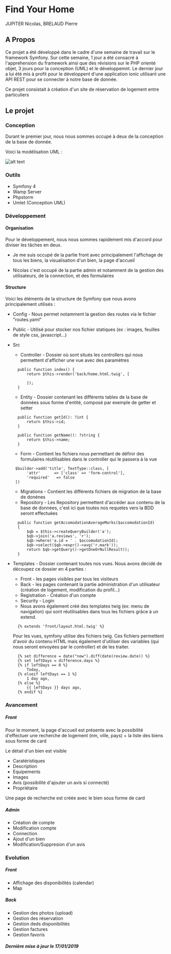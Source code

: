 
# Find Your Home

JUPITER Nicolas, BRELAUD Pierre
## A Propos

Ce projet a été développé dans le cadre d'une semaine de travail sur le framework Symfony.
Sur cette semaine, 1 jour a été consacré à l'apprehension du framework ainsi que des révisions sur le PHP orienté objet, 3 jours pour la conception (UML) et le développemnt. Le dernier jour a lui été mis à profit pour le développent d'une application ionic utilisant une API REST pour se connecter à notre base de donnée. 


Ce projet consistait à création d'un site de réservation de logement entre particuliers


## Le projet

### Conception
Durant le premier jour, nous nous sommes occupé à deux de la conception de la base de donnée.

Voici la modélisation UML :

![alt text](https://raw.githubusercontent.com/PierreBrelaud/FindYourHome/master/uml.jpg)

### Outils

* Symfony 4
* Wamp Server
* Phpstorm
* Umlet (Conception UML)


### Développement

#### Organisation
Pour le développement, nous nous sommes rapidement mis d'accord pour diviser les tâches en deux. 

 * Je me suis occupé de la partie front avec principalement l'affichage de tous les biens, la visualisation d'un bien, la page d'accueil
 
 * Nicolas c'est occupé de la partie admin et notamment de la gestion des utilisateurs, de la connection, et des formulaires
 
 #### Structure

Voici les éléments de la structure de Symfony que nous avons principalement utilisés : 

*  Config - 
    Nous permet notamment la gestion des routes via le fichier "routes.yaml"
    
* Public - Utilisé pour stocker nos fichier statiques (ex : images, feuilles de style css, javascript...)

* Src
  * Controller - Dossier où sont situés les controllers qui nous permettent d'afficher une vue avec des paramètres
  ```
    public function index() {
        return $this->render('back/home.html.twig', [
  
        ]);
    }
  ```
  * Entity - Dossier contenant les différents tables de la base de données sous forme d'entité, composé par exemple de getter et setter

  ```
    public function getId(): ?int {
        return $this->id;
    }

    public function getName(): ?string {
        return $this->name;
    }
  ```
  
  * Form - Contient les fichiers nous permettant de définir des formulaires réutilisables dans le controller qui le passera à la vue
  
  ```
   $builder->add('title', TextType::class, [
        'attr'      => ['class' => 'form-control'],
        'required'   => false
   ])
  ```
  * Migrations - Contient les différents fichiers de migration de la base de donénes
  * Repository - Les Repository permettent d'accéder aux contenu de la base de données, c'est ici que toutes nos requetes vers la BDD seront effectuées
  ```
    public function getAccomodationAverageMarks($accomodationId)
    {
        $qb = $this->createQueryBuilder('a');
        $qb->join('a.reviews', 'r');
        $qb->where('a.id = ' . $accomodationId);
        $qb->select($qb->expr()->avg('r.mark'));
        return $qb->getQuery()->getOneOrNullResult();
    }
  ```
* Templates - Dossier contenant toutes nos vues. Nous avons décidé de découpez ce dossier en 4 parties :
    *  Front - les pages visibles par tous les visiteurs
    * Back - les pages contenant la partie administration d'un utilisateur (création de logement, modification du profil...)
    * Registration - Création d'un compte
    * Security - Login
    *   Nous avons également créé des templates twig (ex: menu de navigation) qui sont réutilisables dans tous les fichiers grâce à un extend. 
  ```
    {% extends 'front/layout.html.twig' %}
  ```

    Pour les vues, symfony utilise des fichiers twig. Ces fichiers permettent d'avoir du contenu HTML mais également d'utiliser des variables (qui nous seront envoyées par le controller) et de les traiter.
    
  ```
    {% set difference = date("now").diff(date(review.date)) %}
    {% set leftDays = difference.days %}
    {% if leftDays == 0 %}
        Today,
    {% elseif leftDays == 1 %}
        1 day ago,
    {% else %}
        {{ leftDays }} days ago,
    {% endif %}
  ```
 
 ### Avancement
 
 ##### Front
 Pour le moment, la page d'accueil est présente avec la possibilité d'effectuer une recherche de logement (nm, ville, pays) + la liste des biens sous forme de card
 
 Le détail d'un bien est visible 
* Caratéristiques
* Description
* Equipements
* Images
* Avis (possibilité d'ajouter un avis si connecté)
* Propriétaire

Une page de recherche est créée avec le bien sous forme de card
 
  ##### Admin
  * Création de compte
  * Modification compte
  * Connection
  * Ajout d'un bien
  * Modification/Suppresion d'un avis
  
 
 ### Evolution
 
  ##### Front
  * Affichage des disponibilités (calendar)
  * Map
  
   ##### Back
 * Gestion des photos (upload)
 * Gestion des réservation
 * Gestion deds disponibilités
 * Gestion factures
 * Gestion favoris

 
 ##### Dernière mise à jour le 17/01/2019
 
